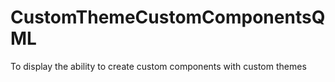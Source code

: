 # CustomThemeCustomComponentsQML
To display the ability to create custom components with custom themes

